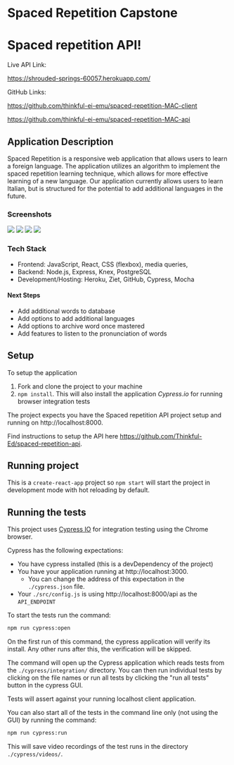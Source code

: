 # Spaced Repetition Capstone

# Spaced repetition API!
Live API Link: 

<https://shrouded-springs-60057.herokuapp.com/>

GitHub Links: 

https://github.com/thinkful-ei-emu/spaced-repetition-MAC-client

https://github.com/thinkful-ei-emu/spaced-repetition-MAC-api


## Application Description 
Spaced Repetition is a responsive web application that allows users to learn a foreign language. The application utilizes an algorithm to implement  the spaced repetition learning technique, which allows for more effective learning of a new language. Our application currently allows users to learn Italian, but is structured for the potential to add additional languages in the future.


### Screenshots

<img src="media/images/login.png">

<img src="media/images/signUp.png">

<img src="media/images/dashboard.png">

<img src="media/images/learning.png">

### Tech Stack
- Frontend: JavaScript, React, CSS (flexbox), media queries, 
- Backend: Node.js, Express, Knex, PostgreSQL
- Development/Hosting: Heroku, Ziet, GitHub, Cypress, Mocha

#### Next Steps
- Add additional words to database
- Add options to add additional languages
- Add options to archive word once mastered
- Add features to listen to the pronunciation of words

## Setup

To setup the application

1. Fork and clone the project to your machine
2. `npm install`. This will also install the application *Cypress.io* for running browser integration tests

The project expects you have the Spaced repetition API project setup and running on http://localhost:8000.

Find instructions to setup the API here https://github.com/Thinkful-Ed/spaced-repetition-api.

## Running project

This is a `create-react-app` project so `npm start` will start the project in development mode with hot reloading by default.

## Running the tests

This project uses [Cypress IO](https://docs.cypress.io) for integration testing using the Chrome browser.

Cypress has the following expectations:

- You have cypress installed (this is a devDependency of the project)
- You have your application running at http://localhost:3000.
  - You can change the address of this expectation in the `./cypress.json` file.
- Your `./src/config.js` is using http://localhost:8000/api as the `API_ENDPOINT`

To start the tests run the command:

```bash
npm run cypress:open
```

On the first run of this command, the cypress application will verify its install. Any other runs after this, the verification will be skipped.

The command will open up the Cypress application which reads tests from the `./cypress/integration/` directory. You can then run individual tests by clicking on the file names or run all tests by clicking the "run all tests" button in the cypress GUI.

Tests will assert against your running localhost client application.

You can also start all of the tests in the command line only (not using the GUI) by running the command:

```bash
npm run cypress:run
```

This will save video recordings of the test runs in the directory `./cypress/videos/`.
